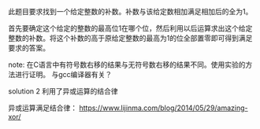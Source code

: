此题目要求找到一个给定整数的补数。补数与该给定数相加满足相加后的全为1。

首先要确定这个给定的整数的最高位1在哪个位，然后利用以后运算求出这个给定整数的补数。将这个补数的高于原给定整数的最高为1的位全部置零即可得到满足要求的答案。

note: 在C语言中有符号数右移的结果与无符号数右移的结果不同。使用实验的方法进行证明。 与gcc编译器有关？

solution 2 利用了异或运算的结合律

异或运算满足结合律： https://www.lijinma.com/blog/2014/05/29/amazing-xor/
